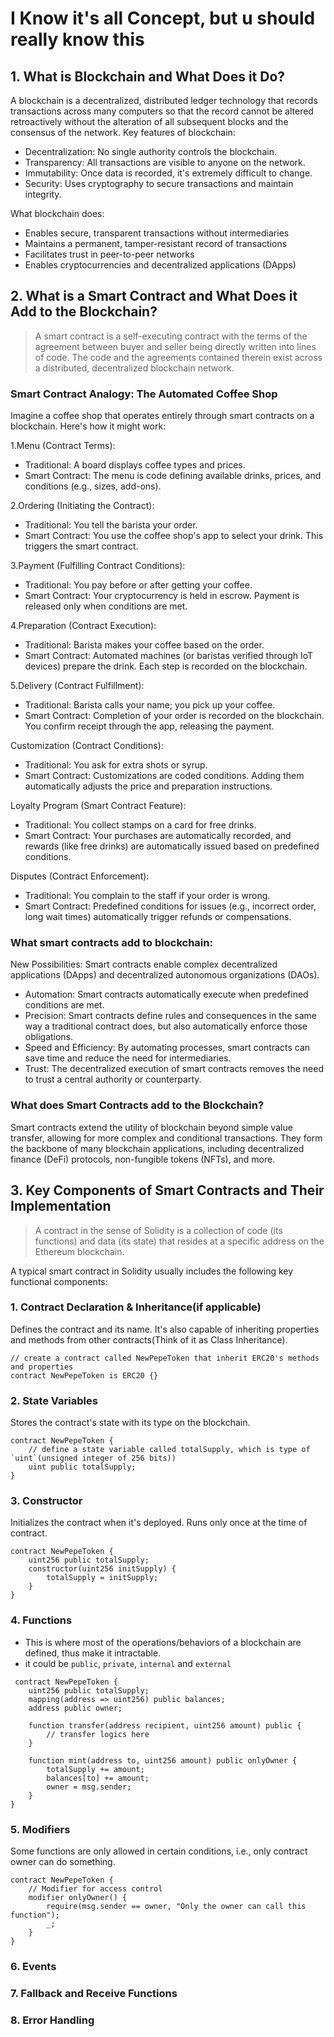 # I Know it's all Concept, but u should really know this

## 1. What is Blockchain and What Does it Do?

A blockchain is a decentralized, distributed ledger technology that records transactions across many computers so that the record cannot be altered retroactively without the alteration of all subsequent blocks and the consensus of the network.
Key features of blockchain:

* Decentralization: No single authority controls the blockchain.
* Transparency: All transactions are visible to anyone on the network.
* Immutability: Once data is recorded, it's extremely difficult to change.
* Security: Uses cryptography to secure transactions and maintain integrity.

What blockchain does:

* Enables secure, transparent transactions without intermediaries
* Maintains a permanent, tamper-resistant record of transactions
* Facilitates trust in peer-to-peer networks
* Enables cryptocurrencies and decentralized applications (DApps)

## 2. What is a Smart Contract and What Does it Add to the Blockchain?
> A smart contract is a self-executing contract with the terms of the agreement between buyer and seller being directly written into lines of code. 
> The code and the agreements contained therein exist across a distributed, decentralized blockchain network. 

### Smart Contract Analogy: The Automated Coffee Shop
Imagine a coffee shop that operates entirely through smart contracts on a blockchain. Here's how it might work:

1.Menu (Contract Terms):
* Traditional: A board displays coffee types and prices.
* Smart Contract: The menu is code defining available drinks, prices, and conditions (e.g., sizes, add-ons).

2.Ordering (Initiating the Contract):
* Traditional: You tell the barista your order.
* Smart Contract: You use the coffee shop's app to select your drink. This triggers the smart contract.

3.Payment (Fulfilling Contract Conditions):
* Traditional: You pay before or after getting your coffee.
* Smart Contract: Your cryptocurrency is held in escrow. Payment is released only when conditions are met.

4.Preparation (Contract Execution):
* Traditional: Barista makes your coffee based on the order.
* Smart Contract: Automated machines (or baristas verified through IoT devices) prepare the drink. Each step is recorded on the blockchain.


5.Delivery (Contract Fulfillment):
* Traditional: Barista calls your name; you pick up your coffee.
* Smart Contract: Completion of your order is recorded on the blockchain. You confirm receipt through the app, releasing the payment.


Customization (Contract Conditions):
* Traditional: You ask for extra shots or syrup.
* Smart Contract: Customizations are coded conditions. Adding them automatically adjusts the price and preparation instructions.

Loyalty Program (Smart Contract Feature):
* Traditional: You collect stamps on a card for free drinks.
* Smart Contract: Your purchases are automatically recorded, and rewards (like free drinks) are automatically issued based on predefined conditions.

Disputes (Contract Enforcement):
* Traditional: You complain to the staff if your order is wrong.
* Smart Contract: Predefined conditions for issues (e.g., incorrect order, long wait times) automatically trigger refunds or compensations.



### What smart contracts add to blockchain:

New Possibilities: Smart contracts enable complex decentralized applications (DApps) and decentralized autonomous organizations (DAOs).

* Automation: Smart contracts automatically execute when predefined conditions are met.
* Precision: Smart contracts define rules and consequences in the same way a traditional contract does, but also automatically enforce those obligations.
* Speed and Efficiency: By automating processes, smart contracts can save time and reduce the need for intermediaries.
* Trust: The decentralized execution of smart contracts removes the need to trust a central authority or counterparty.

### What does Smart Contracts add to the Blockchain?
Smart contracts extend the utility of blockchain beyond simple value transfer, 
allowing for more complex and conditional transactions. 
They form the backbone of many blockchain applications, including decentralized finance (DeFi) protocols, non-fungible tokens (NFTs), and more.


## 3. Key Components of Smart Contracts and Their Implementation 
> A contract in the sense of Solidity is a collection of code (its functions) and data (its state) that resides at a specific address on the Ethereum blockchain.

A typical smart contract in Solidity usually includes the following key functional components:
### 1. Contract Declaration & Inheritance(if applicable)
Defines the contract and its name. It's also capable of inheriting properties and methods from other contracts(Think of it as Class Inheritance).
```solidity
// create a contract called NewPepeToken that inherit ERC20's methods and properties 
contract NewPepeToken is ERC20 {}
```
### 2. State Variables
Stores the contract's state with its type on the blockchain.
```solidity
contract NewPepeToken {
    // define a state variable called totalSupply, which is type of `uint`(unsigned integer of 256 bits)) 
    uint public totalSupply;
}
```
### 3. Constructor
Initializes the contract when it's deployed. Runs only once at the time of contract.
```solidity
contract NewPepeToken {
    uint256 public totalSupply;
    constructor(uint256 initSupply) {
        totalSupply = initSupply;
    }
}
```
### 4. Functions
* This is where most of the operations/behaviors of a blockchain are defined, thus make it intractable.
* it could be `public`, `private`, `internal` and `external`
```solidity
 contract NewPepeToken {
    uint256 public totalSupply;
    mapping(address => uint256) public balances;
    address public owner;
    
    function transfer(address recipient, uint256 amount) public {
        // transfer logics here
    }
    
    function mint(address to, uint256 amount) public onlyOwner {
        totalSupply += amount;
        balances[to] += amount;
        owner = msg.sender; 
    }
}
```
### 5. Modifiers
Some functions are only allowed in certain conditions, i.e., only contract owner can do something.
```solidity
contract NewPepeToken {
    // Modifier for access control
    modifier onlyOwner() {
        require(msg.sender == owner, "Only the owner can call this function");
        _;
    }
}
```
### 6. Events
### 7. Fallback and Receive Functions
### 8. Error Handling